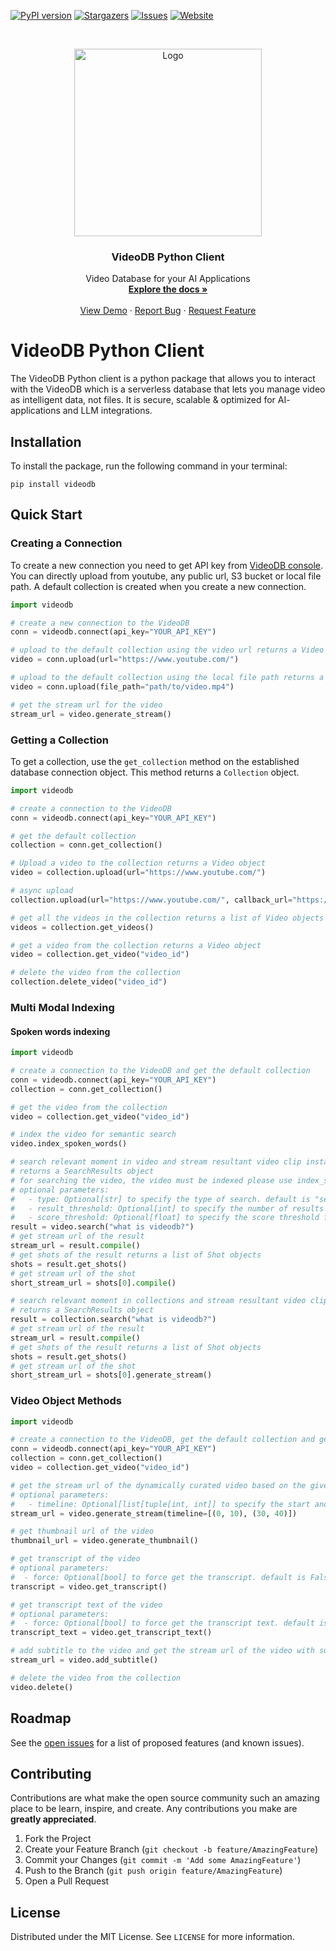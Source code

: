 
<!-- PROJECT SHIELDS -->
<!--
*** Reference links are enclosed in brackets [ ] instead of parentheses ( ).
*** https://www.markdownguide.org/basic-syntax/#reference-style-links
-->
[![PyPI version][pypi-shield]][pypi-url]
[![Stargazers][stars-shield]][stars-url]
[![Issues][issues-shield]][issues-url]
[![Website][website-shield]][website-url]


<!-- PROJECT LOGO -->
<br />
<p align="center">
  <a href="https://videodb.io/">
    <img src="https://codaio.imgix.net/docs/_s5lUnUCIU/blobs/bl-RgjcFrrJjj/d3cbc44f8584ecd42f2a97d981a144dce6a66d83ddd5864f723b7808c7d1dfbc25034f2f25e1b2188e78f78f37bcb79d3c34ca937cbb08ca8b3da1526c29da9a897ab38eb39d084fd715028b7cc60eb595c68ecfa6fa0bb125ec2b09da65664a4f172c2f" alt="Logo" width="300" height="">
  </a>

  <h3 align="center">VideoDB Python Client</h3>

  <p align="center">
    Video Database for your AI Applications
    <br />
    <a href="https://docs.videodb.io"><strong>Explore the docs »</strong></a>
    <br />
    <br />
    <a href="https://github.com/video-db/videodb-cookbook">View Demo</a>
    ·
    <a href="https://github.com/video-db/videodb-python/issues">Report Bug</a>
    ·
    <a href="https://github.com/video-db/videodb-python/issues">Request Feature</a>
  </p>
</p>

<!-- ABOUT THE PROJECT -->
# VideoDB Python Client
The VideoDB Python client is a python package that allows you to interact with the VideoDB which is a serverless database that lets you manage video as intelligent data, not files. It is secure, scalable & optimized for AI- applications and LLM integrations.

<!-- Documentation -->
<!-- ## Documentation
The documentation for the package can be found [here](https://videodb.io/) -->

<!-- Installation -->
## Installation
To install the package, run the following command in your terminal:
```
pip install videodb
```


<!-- USAGE EXAMPLES -->
## Quick Start
### Creating a Connection
To create a new connection you need to get API key from [VideoDB console](https://console.videodb.io). You can directly upload from youtube, any public url, S3 bucket or local file path. A default collection is created when you create a new connection.

```python
import videodb

# create a new connection to the VideoDB
conn = videodb.connect(api_key="YOUR_API_KEY")

# upload to the default collection using the video url returns a Video object
video = conn.upload(url="https://www.youtube.com/")

# upload to the default collection using the local file path returns a Video object
video = conn.upload(file_path="path/to/video.mp4")

# get the stream url for the video
stream_url = video.generate_stream()

```

### Getting a Collection
To get a collection, use the `get_collection` method on the established database connection object. This method returns a `Collection` object.

```python
import videodb

# create a connection to the VideoDB
conn = videodb.connect(api_key="YOUR_API_KEY")

# get the default collection
collection = conn.get_collection()

# Upload a video to the collection returns a Video object
video = collection.upload(url="https://www.youtube.com/")

# async upload
collection.upload(url="https://www.youtube.com/", callback_url="https://yourdomain.com/callback")

# get all the videos in the collection returns a list of Video objects
videos = collection.get_videos()

# get a video from the collection returns a Video object
video = collection.get_video("video_id")

# delete the video from the collection
collection.delete_video("video_id")

```

### Multi Modal Indexing

#### Spoken words indexing
```python
import videodb

# create a connection to the VideoDB and get the default collection
conn = videodb.connect(api_key="YOUR_API_KEY")
collection = conn.get_collection()

# get the video from the collection
video = collection.get_video("video_id")

# index the video for semantic search
video.index_spoken_words()

# search relevant moment in video and stream resultant video clip instantly.
# returns a SearchResults object
# for searching the video, the video must be indexed please use index_spoken_words() before searching
# optional parameters:
#   - type: Optional[str] to specify the type of search. default is "semantic"
#   - result_threshold: Optional[int] to specify the number of results to return. default is 5
#   - score_threshold: Optional[float] to specify the score threshold for the results. default is 0.2
result = video.search("what is videodb?")
# get stream url of the result
stream_url = result.compile()
# get shots of the result returns a list of Shot objects
shots = result.get_shots()
# get stream url of the shot
short_stream_url = shots[0].compile()

# search relevant moment in collections and stream resultant video clip instantly.
# returns a SearchResults object
result = collection.search("what is videodb?")
# get stream url of the result
stream_url = result.compile()
# get shots of the result returns a list of Shot objects
shots = result.get_shots()
# get stream url of the shot
short_stream_url = shots[0].generate_stream()

```

### Video Object Methods
```python
import videodb

# create a connection to the VideoDB, get the default collection and get a video
conn = videodb.connect(api_key="YOUR_API_KEY")
collection = conn.get_collection()
video = collection.get_video("video_id")

# get the stream url of the dynamically curated video based on the given timeline sequence
# optional parameters:
#   - timeline: Optional[list[tuple[int, int]] to specify the start and end time of the video
stream_url = video.generate_stream(timeline=[(0, 10), (30, 40)])

# get thumbnail url of the video
thumbnail_url = video.generate_thumbnail()

# get transcript of the video
# optional parameters:
#  - force: Optional[bool] to force get the transcript. default is False
transcript = video.get_transcript()

# get transcript text of the video
# optional parameters:
#  - force: Optional[bool] to force get the transcript text. default is False
transcript_text = video.get_transcript_text()

# add subtitle to the video and get the stream url of the video with subtitle
stream_url = video.add_subtitle()

# delete the video from the collection
video.delete()

```

<!-- ROADMAP -->
## Roadmap

See the [open issues](https://github.com/video-db/videodb-python/issues) for a list of proposed features (and known issues).


<!-- CONTRIBUTING -->
## Contributing

Contributions are what make the open source community such an amazing place to be learn, inspire, and create. Any contributions you make are **greatly appreciated**.

1. Fork the Project
2. Create your Feature Branch (`git checkout -b feature/AmazingFeature`)
3. Commit your Changes (`git commit -m 'Add some AmazingFeature'`)
4. Push to the Branch (`git push origin feature/AmazingFeature`)
5. Open a Pull Request

<!-- LICENSE -->
## License

Distributed under the MIT License. See `LICENSE` for more information.


<!-- MARKDOWN LINKS & IMAGES -->
<!-- https://www.markdownguide.org/basic-syntax/#reference-style-links -->
[pypi-shield]: https://img.shields.io/pypi/v/videodb?style=for-the-badge
[pypi-url]: https://pypi.org/project/videodb/
[python-shield]:https://img.shields.io/pypi/pyversions/videodb?style=for-the-badge
[stars-shield]: https://img.shields.io/github/stars/video-db/videodb-python.svg?style=for-the-badge
[stars-url]: https://github.com/video-db/videodb-python/stargazers
[issues-shield]: https://img.shields.io/github/issues/video-db/videodb-python.svg?style=for-the-badge
[issues-url]: https://github.com/video-db/videodb-python/issues
[website-shield]: https://img.shields.io/website?url=https%3A%2F%2Fvideodb.io%2F&style=for-the-badge&label=videodb.io
[website-url]: https://videodb.io/
